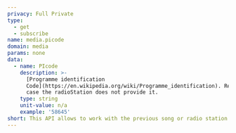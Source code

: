 ```yaml
---
privacy: Full Private
type:
  - get
  - subscribe
name: media.picode
domain: media
params: none
data:
  - name: PIcode
    description: >-
      [Programme identification
      Code](https://en.wikipedia.org/wiki/Programme_identification). Return 0 in
      case the radioStation does not provide it.
    type: string
    unit-value: n/a
    example: '58645'
short: This API allows to work with the previous song or radio station function.
---
```


